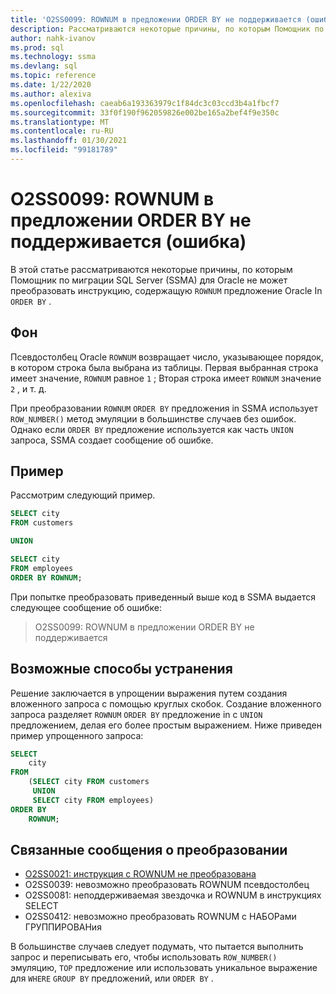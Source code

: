 ```yaml
---
title: 'O2SS0099: ROWNUM в предложении ORDER BY не поддерживается (ошибка)'
description: Рассматриваются некоторые причины, по которым Помощник по миграции SQL Server (SSMA) для Oracle не может преобразовать инструкцию, содержащую ROWNUM Oracle в предложении ORDER BY.
author: nahk-ivanov
ms.prod: sql
ms.technology: ssma
ms.devlang: sql
ms.topic: reference
ms.date: 1/22/2020
ms.author: alexiva
ms.openlocfilehash: caeab6a193363979c1f84dc3c03ccd3b4a1fbcf7
ms.sourcegitcommit: 33f0f190f962059826e002be165a2bef4f9e350c
ms.translationtype: MT
ms.contentlocale: ru-RU
ms.lasthandoff: 01/30/2021
ms.locfileid: "99181789"
---
```

# <a name="o2ss0099-rownum-in-order-by-clause-is-not-supported-error"></a>O2SS0099: ROWNUM в предложении ORDER BY не поддерживается (ошибка)

В этой статье рассматриваются некоторые причины, по которым Помощник по миграции SQL Server (SSMA) для Oracle не может преобразовать инструкцию, содержащую `ROWNUM` предложение Oracle In `ORDER BY` .

## <a name="background"></a>Фон

Псевдостолбец Oracle `ROWNUM` возвращает число, указывающее порядок, в котором строка была выбрана из таблицы. Первая выбранная строка имеет значение, `ROWNUM` равное `1` ; Вторая строка имеет `ROWNUM` значение `2` , и т. д.

При преобразовании `ROWNUM` `ORDER BY` предложения in SSMA использует `ROW_NUMBER()` метод эмуляции в большинстве случаев без ошибок. Однако если `ORDER BY` предложение используется как часть `UNION` запроса, SSMA создает сообщение об ошибке.

## <a name="example"></a>Пример

Рассмотрим следующий пример.

```sql
SELECT city
FROM customers

UNION

SELECT city
FROM employees
ORDER BY ROWNUM;
```

При попытке преобразовать приведенный выше код в SSMA выдается следующее сообщение об ошибке:

> O2SS0099: ROWNUM в предложении ORDER BY не поддерживается

## <a name="possible-remedies"></a>Возможные способы устранения

Решение заключается в упрощении выражения путем создания вложенного запроса с помощью круглых скобок. Создание вложенного запроса разделяет `ROWNUM` `ORDER BY` предложение in с `UNION` предложением, делая его более простым выражением. Ниже приведен пример упрощенного запроса:

```sql
SELECT
    city
FROM
    (SELECT city FROM customers
     UNION
     SELECT city FROM employees)
ORDER BY
    ROWNUM;
```

## <a name="related-conversion-messages"></a>Связанные сообщения о преобразовании

* [O2SS0021: инструкция с ROWNUM не преобразована](o2ss0021.md)
* O2SS0039: невозможно преобразовать ROWNUM псевдостолбец
* O2SS0081: неподдерживаемая звездочка и ROWNUM в инструкциях SELECT
* O2SS0412: невозможно преобразовать ROWNUM с НАБОРами ГРУППИРОВАНия

В большинстве случаев следует подумать, что пытается выполнить запрос и переписывать его, чтобы использовать `ROW_NUMBER()` эмуляцию, `TOP` предложение или использовать уникальное выражение для `WHERE` `GROUP BY` предложений, или `ORDER BY` .
